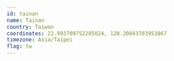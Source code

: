 ```yaml
---
id: tainan
name: Tainan
country: Taiwan
coordinates: 22.993709752285024, 120.20043703953867
timezone: Asia/Taipei
flag: tw
---
```

